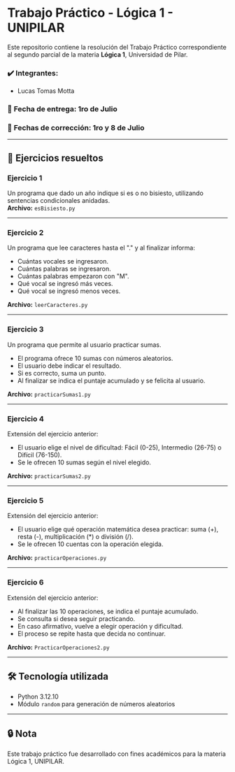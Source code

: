 # Trabajo Práctico - Lógica 1 - UNIPILAR

Este repositorio contiene la resolución del Trabajo Práctico correspondiente al segundo parcial de la materia **Lógica 1**, Universidad de Pilar.

### ✔️ **Integrantes:**
- Lucas Tomas Motta

### 📅 **Fecha de entrega:** 1ro de Julio  
### 📅 **Fechas de corrección:** 1ro y 8 de Julio  

---

## 📂 **Ejercicios resueltos**

### **Ejercicio 1**  
Un programa que dado un año indique si es o no bisiesto, utilizando sentencias condicionales anidadas.  
**Archivo:** `esBisiesto.py`

---

### **Ejercicio 2**  
Un programa que lee caracteres hasta el "." y al finalizar informa:  
- Cuántas vocales se ingresaron.  
- Cuántas palabras se ingresaron.  
- Cuántas palabras empezaron con "M".  
- Qué vocal se ingresó más veces.  
- Qué vocal se ingresó menos veces.  

**Archivo:** `leerCaracteres.py`

---

### **Ejercicio 3**  
Un programa que permite al usuario practicar sumas.  
- El programa ofrece 10 sumas con números aleatorios.  
- El usuario debe indicar el resultado.  
- Si es correcto, suma un punto.  
- Al finalizar se indica el puntaje acumulado y se felicita al usuario.  

**Archivo:** `practicarSumas1.py`

---

### **Ejercicio 4**  
Extensión del ejercicio anterior:  
- El usuario elige el nivel de dificultad: Fácil (0-25), Intermedio (26-75) o Difícil (76-150).  
- Se le ofrecen 10 sumas según el nivel elegido.  

**Archivo:** `practicarSumas2.py`

---

### **Ejercicio 5**  
Extensión del ejercicio anterior:  
- El usuario elige qué operación matemática desea practicar: suma (+), resta (-), multiplicación (*) o división (/).  
- Se le ofrecen 10 cuentas con la operación elegida.  

**Archivo:** `practicarOperaciones.py`

---

### **Ejercicio 6**  
Extensión del ejercicio anterior:  
- Al finalizar las 10 operaciones, se indica el puntaje acumulado.  
- Se consulta si desea seguir practicando.  
- En caso afirmativo, vuelve a elegir operación y dificultad.  
- El proceso se repite hasta que decida no continuar.  

**Archivo:** `PracticarOperaciones2.py`

---

## 🛠️ **Tecnología utilizada**
- Python 3.12.10
- Módulo `random` para generación de números aleatorios

---

## 🔒 **Nota**
Este trabajo práctico fue desarrollado con fines académicos para la materia Lógica 1, UNIPILAR.


